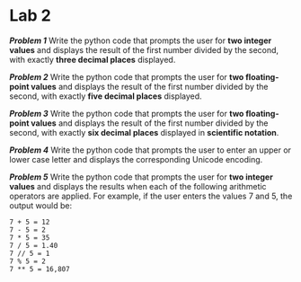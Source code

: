 # Lab 2

***Problem 1*** Write the python code that prompts the user for **two integer values** and displays the result of the first number divided by the second, with exactly **three decimal places** displayed.  

***Problem 2*** Write the python code that prompts the user for **two floating-point values** and displays the result of the first number divided by the second, with exactly **five decimal places** displayed.  

***Problem 3*** Write the python code that prompts the user for **two floating-point values** and displays the result of the first number divided by the second, with exactly **six decimal places** displayed in **scientific notation**.  

***Problem 4*** Write the python code that prompts the user to enter an upper or lower case letter and displays the corresponding Unicode encoding.  

***Problem 5*** Write the python code that prompts the user for **two integer values** and displays the results when each of the following arithmetic operators are applied. For example, if the user enters the values 7 and 5, the output would be:  

`7 + 5 = 12`  
`7 - 5 = 2`  
`7 * 5 = 35`  
`7 / 5 = 1.40`  
`7 // 5 = 1`  
`7 % 5 = 2`  
`7 ** 5 = 16,807`